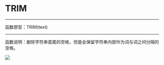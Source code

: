# TRIM
*****
函数原型：TRIM(text)
*****
函数说明：删除字符串首尾的空格，但是会保留字符串内部作为词与词之间分隔的空格。

![](http://docfiles.baibaoyun.com/FnUUuxo-Blr6x8PEbc0hwsFaLtUk)

